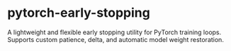 # pytorch-early-stopping
A lightweight and flexible early stopping utility for PyTorch training loops. Supports custom patience, delta, and automatic model weight restoration.
